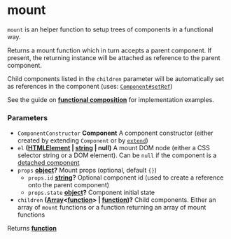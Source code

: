 <!-- Generated by documentation.js. Update this documentation by updating the source code. -->

# mount

`mount` is an helper function to setup trees of components in a functional way.

Returns a mount function which in turn accepts a parent component. If present, the returning instance will be attached as reference to the parent component.

Child components listed in the `children` parameter will be automatically set as references in the component (uses: [`Component#setRef`][1])

See the guide on **[functional composition][2]** for implementation examples.

### Parameters

-   `ComponentConstructor` **Component** A component constructor (either created by extending `Component` or by [`extend`][3])
-   `el` **([HTMLElement][4] \| [string][5] | null)** A mount DOM node (either a CSS selector string or a DOM element). Can be `null` if the component is a [detached component][6]
-   `props` **[object][7]?** Mount props (optional, default `{}`)
    -   `props.id` **[string][5]?** Optional component id (used to create a reference onto the parent component)
    -   `props.state` **[object][7]?** Component initial state
-   `children` **([Array][8]&lt;[function][9]> | [function][9])?** Child components. Either an array of `mount` functions or a function returning an array of mount functions

Returns **[function][9]** 

[1]: /packages/yuzu/api/component#setref

[2]: /packages/yuzu/#functional-composition

[3]: /packages/yuzu/api/extend

[4]: https://developer.mozilla.org/docs/Web/HTML/Element

[5]: https://developer.mozilla.org/docs/Web/JavaScript/Reference/Global_Objects/String

[6]: /packages/yuzu/#detached-components

[7]: https://developer.mozilla.org/docs/Web/JavaScript/Reference/Global_Objects/Object

[8]: https://developer.mozilla.org/docs/Web/JavaScript/Reference/Global_Objects/Array

[9]: https://developer.mozilla.org/docs/Web/JavaScript/Reference/Statements/function
